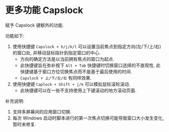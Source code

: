 # 更多功能 Capslock

赋予 Capslock 键额外的功能.

功能如下:

1. 使用快捷键 `Capslock + h/j/k/l` 可以设置当前焦点到指定方向(左/下/上/右)的窗口处, 并移动鼠标指针到指定窗口的中心.
    - 方向的确定方法是以当前拥有焦点的窗口为起点.
    - 此快捷键旨在弥补按下 `Alt + Tab` 快捷键时切换窗口选择的不直观性,
      此快捷键基于窗口方位切换焦点而不是基于最后使用的时间.
    - `Capslock + 上/下/左/右` 有同样效果.
2. 使用快捷键 `Caplock + Shift + j/k` 可以模拟鼠标滚轮滚动.
    - 此快捷键可以在一些不支持使用上下键滚动的地方滚动页面.

补充说明:

1. 支持多屏幕间的应用窗口切换.
2. 每次 Windows 启动时脚本进行的第一次焦点切换可能导致窗口大小发生变化, 暂时未修复.
